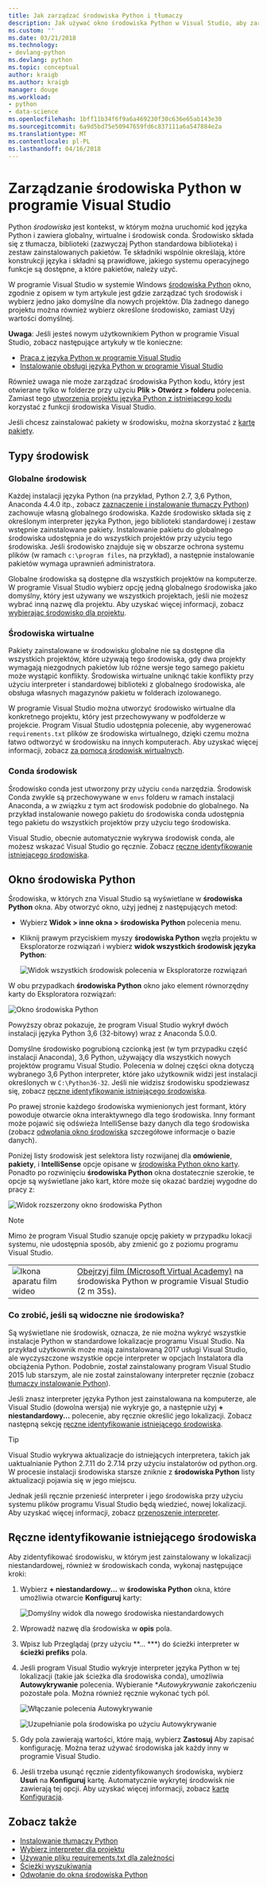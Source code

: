 ```yaml
---
title: Jak zarządzać środowiska Python i tłumaczy
description: Jak używać okno środowiska Python w Visual Studio, aby zarządzać globalne i środowisk wirtualnych, konfigurowanie niestandardowych środowisk, instalowania tłumaczy Python, instalowanie pakietów, ustawianie ścieżki wyszukiwania i zarządzania środowiskami dla projektów programu Visual Studio.
ms.custom: ''
ms.date: 03/21/2018
ms.technology:
- devlang-python
ms.devlang: python
ms.topic: conceptual
author: kraigb
ms.author: kraigb
manager: douge
ms.workload:
- python
- data-science
ms.openlocfilehash: 1bff11b34f6f9a6a469230f30c636e65ab143e30
ms.sourcegitcommit: 6a9d5bd75e50947659fd6c837111a6a547884e2a
ms.translationtype: MT
ms.contentlocale: pl-PL
ms.lasthandoff: 04/16/2018
---
```

# <a name="managing-python-environments-in-visual-studio"></a>Zarządzanie środowiska Python w programie Visual Studio

Python *środowiska* jest kontekst, w którym można uruchomić kod języka Python i zawiera globalny, wirtualne i środowisk conda. Środowisko składa się z tłumacza, biblioteki (zazwyczaj Python standardowa biblioteka) i zestaw zainstalowanych pakietów. Te składniki wspólnie określają, które konstrukcji języka i składni są prawidłowe, jakiego systemu operacyjnego funkcje są dostępne, a które pakietów, należy użyć.

W programie Visual Studio w systemie Windows [środowiska Python](#managing-python-environments-in-visual-studio) okno, zgodnie z opisem w tym artykule jest gdzie zarządzać tych środowisk i wybierz jedno jako domyślne dla nowych projektów. Dla żadnego danego projektu można również wybierz określone środowisko, zamiast Użyj wartości domyślnej.

**Uwaga**: Jeśli jesteś nowym użytkownikiem Python w programie Visual Studio, zobacz następujące artykuły w tle konieczne:

- [Praca z języka Python w programie Visual Studio](overview-of-python-tools-for-visual-studio.md)
- [Instalowanie obsługi języka Python w programie Visual Studio](installing-python-support-in-visual-studio.md)

Również uwaga nie może zarządzać środowiska Python kodu, który jest otwierane tylko w folderze przy użyciu **Plik > Otwórz > folderu** polecenia. Zamiast tego [utworzenia projektu języka Python z istniejącego kodu](quickstart-01-python-in-visual-studio-project-from-existing-code.md) korzystać z funkcji środowiska Visual Studio.

Jeśli chcesz zainstalować pakiety w środowisku, można skorzystać z [kartę pakiety](python-environments-window-tab-reference.md#packages-tab).

## <a name="types-of-environments"></a>Typy środowisk

### <a name="global-environments"></a>Globalne środowisk

Każdej instalacji języka Python (na przykład, Python 2.7, 3,6 Python, Anaconda 4.4.0 itp., zobacz [zaznaczenie i instalowanie tłumaczy Python](installing-python-interpreters.md)) zachowuje własną globalnego środowiska. Każde środowisko składa się z określonym interpreter języka Python, jego biblioteki standardowej i zestaw wstępnie zainstalowane pakiety. Instalowanie pakietu do globalnego środowiska udostępnia je do wszystkich projektów przy użyciu tego środowiska. Jeśli środowisko znajduje się w obszarze ochrona systemu plików (w ramach `c:\program files`, na przykład), a następnie instalowanie pakietów wymaga uprawnień administratora.

Globalne środowiska są dostępne dla wszystkich projektów na komputerze. W programie Visual Studio wybierz opcję jedną globalnego środowiska jako domyślny, który jest używany we wszystkich projektach, jeśli nie możesz wybrać inną nazwę dla projektu. Aby uzyskać więcej informacji, zobacz [wybierając środowisko dla projektu](selecting-a-python-environment-for-a-project.md).

### <a name="virtual-environments"></a>Środowiska wirtualne

Pakiety zainstalowane w środowisku globalne nie są dostępne dla wszystkich projektów, które używają tego środowiska, gdy dwa projekty wymagają niezgodnych pakietów lub różne wersje tego samego pakietu może wystąpić konflikty. Środowiska wirtualne uniknąć takie konflikty przy użyciu interpreter i standardowej biblioteki z globalnego środowiska, ale obsługa własnych magazynów pakietu w folderach izolowanego.

W programie Visual Studio można utworzyć środowisko wirtualne dla konkretnego projektu, który jest przechowywany w podfolderze w projekcie. Program Visual Studio udostępnia polecenie, aby wygenerować `requirements.txt` plików ze środowiska wirtualnego, dzięki czemu można łatwo odtworzyć w środowisku na innych komputerach. Aby uzyskać więcej informacji, zobacz [za pomocą środowisk wirtualnych](selecting-a-python-environment-for-a-project.md#using-virtual-environments).

### <a name="conda-environments"></a>Conda środowisk

Środowisko conda jest utworzony przy użyciu `conda` narzędzia. Środowisk Conda zwykle są przechowywane w `envs` folderu w ramach instalacji Anaconda, a w związku z tym act środowisk podobnie do globalnego. Na przykład instalowanie nowego pakietu do środowiska conda udostępnia tego pakietu do wszystkich projektów przy użyciu tego środowiska.

Visual Studio, obecnie automatycznie wykrywa środowisk conda, ale możesz wskazać Visual Studio go ręcznie. Zobacz [ręczne identyfikowanie istniejącego środowiska](#manually-identifying-an-existing-environment).

## <a name="the-python-environments-window"></a>Okno środowiska Python

Środowiska, w których zna Visual Studio są wyświetlane w **środowiska Python** okna. Aby otworzyć okno, użyj jednej z następujących metod:

- Wybierz **Widok > inne okna > środowiska Python** polecenia menu.
- Kliknij prawym przyciskiem myszy **środowiska Python** węzła projektu w Eksploratorze rozwiązań i wybierz **widok wszystkich środowisk języka Python**:

    ![Widok wszystkich środowisk polecenia w Eksploratorze rozwiązań](media/environments-view-all.png)

W obu przypadkach **środowiska Python** okno jako element równorzędny karty do Eksploratora rozwiązań:

![Okno środowiska Python](media/environments-default-view.png)

Powyższy obraz pokazuje, że program Visual Studio wykrył dwóch instalacji języka Python 3,6 (32-bitowy) wraz z Anaconda 5.0.0.

Domyślne środowisko pogrubioną czcionką jest (w tym przypadku część instalacji Anaconda), 3,6 Python, używający dla wszystkich nowych projektów programu Visual Studio. Polecenia w dolnej części okna dotyczą wybranego 3,6 Python interpreter, które jako użytkownik widzi jest instalacji określonych w `C:\Python36-32`. Jeśli nie widzisz środowisku spodziewasz się, zobacz [ręczne identyfikowanie istniejącego środowiska](#manually-identifying-an-existing-environment).

Po prawej stronie każdego środowiska wymienionych jest formant, który powoduje otwarcie okna interaktywnego dla tego środowiska. Inny formant może pojawić się odświeża IntelliSense bazy danych dla tego środowiska (zobacz [odwołania okno środowiska](python-environments-window-tab-reference.md#intellisense-tab) szczegółowe informacje o bazie danych).

Poniżej listy środowisk jest selektora listy rozwijanej dla **omówienie**, **pakiety**, i **IntelliSense** opcje opisane w [środowiska Python okno karty](python-environments-window-tab-reference.md). Ponadto po rozwinięciu **środowiska Python** okna dostatecznie szerokie, te opcje są wyświetlane jako kart, które może się okazać bardziej wygodne do pracy z:

![Widok rozszerzony okno środowiska Python](media/environments-expanded-view.png)

> [!Note]
> Mimo że program Visual Studio szanuje opcję pakiety w przypadku lokacji systemu, nie udostępnia sposób, aby zmienić go z poziomu programu Visual Studio.

|   |   |
|---|---|
| ![Ikona aparatu film wideo](../install/media/video-icon.png "obejrzeć film wideo") | [Obejrzyj film (Microsoft Virtual Academy)](https://mva.microsoft.com/en-US/training-courses/python-tools-for-visual-studio-2017-18121?l=qrDmN4LWE_8305918567) na środowiska Python w programie Visual Studio (2 m 35s).|

### <a name="what-if-no-environments-appear"></a>Co zrobić, jeśli są widoczne nie środowiska?

Są wyświetlane nie środowisk, oznacza, że nie można wykryć wszystkie instalacje Python w standardowe lokalizacje programu Visual Studio. Na przykład użytkownik może mają zainstalowaną 2017 usługi Visual Studio, ale wyczyszczone wszystkie opcje interpreter w opcjach Instalatora dla obciążenia Python. Podobnie, został zainstalowany program Visual Studio 2015 lub starszym, ale nie został zainstalowany interpreter ręcznie (zobacz [tłumaczy instalowanie Python](installing-python-interpreters.md)).

Jeśli znasz interpreter języka Python jest zainstalowana na komputerze, ale Visual Studio (dowolna wersja) nie wykryje go, a następnie użyj **+ niestandardowy...**  polecenie, aby ręcznie określić jego lokalizacji. Zobacz następną sekcję [ręczne identyfikowanie istniejącego środowiska](#manually-identifying-an-existing-environment).

> [!Tip]
> Visual Studio wykrywa aktualizacje do istniejących interpretera, takich jak uaktualnianie Python 2.7.11 do 2.7.14 przy użyciu instalatorów od python.org. W procesie instalacji środowiska starsze zniknie z **środowiska Python** listy aktualizacji pojawia się w jego miejscu.
>
> Jednak jeśli ręcznie przenieść interpreter i jego środowiska przy użyciu systemu plików programu Visual Studio będą wiedzieć, nowej lokalizacji. Aby uzyskać więcej informacji, zobacz [przenoszenie interpreter](installing-python-interpreters.md#moving-an-interpreter).

## <a name="manually-identifying-an-existing-environment"></a>Ręczne identyfikowanie istniejącego środowiska

Aby zidentyfikować środowisku, w którym jest zainstalowany w lokalizacji niestandardowej, również w środowiskach conda, wykonaj następujące kroki:

1. Wybierz **+ niestandardowy...**  w **środowiska Python** okna, które umożliwia otwarcie **Konfiguruj** karty:

    ![Domyślny widok dla nowego środowiska niestandardowych](media/environments-custom-1.png)

1. Wprowadź nazwę dla środowiska w **opis** pola.

1. Wpisz lub Przeglądaj (przy użyciu **... ***) do ścieżki interpreter w **ścieżki prefiks** pola.

1. Jeśli program Visual Studio wykryje interpreter języka Python w tej lokalizacji (takie jak ścieżka dla środowiska conda), umożliwia **Autowykrywanie** polecenia. Wybieranie **Autowykrywanie* zakończeniu pozostałe pola. Można również ręcznie wykonać tych pól.

    ![Włączanie polecenia Autowykrywanie](media/environments-custom-2.png)

    ![Uzupełnianie pola środowiska po użyciu Autowykrywanie](media/environments-custom-3.png)

1. Gdy pola zawierają wartości, które mają, wybierz **Zastosuj** Aby zapisać konfigurację. Można teraz używać środowiska jak każdy inny w programie Visual Studio.

1. Jeśli trzeba usunąć ręcznie zidentyfikowanych środowiska, wybierz **Usuń** na **Konfiguruj** kartę. Automatycznie wykrytej środowisk nie zawierają tej opcji. Aby uzyskać więcej informacji, zobacz [kartę Konfiguracja](python-environments-window-tab-reference.md#configure-tab).

## <a name="see-also"></a>Zobacz także

- [Instalowanie tłumaczy Python](installing-python-interpreters.md)
- [Wybierz interpreter dla projektu](selecting-a-python-environment-for-a-project.md)
- [Używanie pliku requirements.txt dla zależności](managing-required-packages-with-requirements-txt.md)
- [Ścieżki wyszukiwania](search-paths.md)
- [Odwołanie do okna środowiska Python](python-environments-window-tab-reference.md)